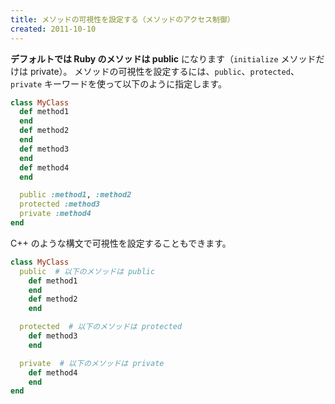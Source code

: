```yaml
---
title: メソッドの可視性を設定する（メソッドのアクセス制御）
created: 2011-10-10
---
```


**デフォルトでは Ruby のメソッドは public** になります（`initialize` メソッドだけは private）。
メソッドの可視性を設定するには、`public`、`protected`、`private` キーワードを使って以下のように指定します。

```ruby
class MyClass
  def method1
  end
  def method2
  end
  def method3
  end
  def method4
  end

  public :method1, :method2
  protected :method3
  private :method4
end
```

C++ のような構文で可視性を設定することもできます。

```ruby
class MyClass
  public  # 以下のメソッドは public
    def method1
    end
    def method2
    end

  protected  # 以下のメソッドは protected
    def method3
    end

  private  # 以下のメソッドは private
    def method4
    end
end
```

